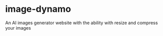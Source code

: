 # image-dynamo
An AI images generator website with the ability with resize and compress your images 
